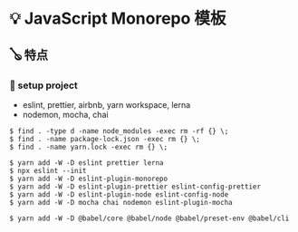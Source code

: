 # 💡 JavaScript Monorepo 模板

## 🪕 特点

### 📑 setup project

- eslint, prettier, airbnb, yarn workspace, lerna
- nodemon, mocha, chai

```shell
$ find . -type d -name node_modules -exec rm -rf {} \;
$ find . -name package-lock.json -exec rm {} \;
$ find . -name yarn.lock -exec rm {} \;

$ yarn add -W -D eslint prettier lerna
$ npx eslint --init
$ yarn add -W -D eslint-plugin-monorepo
$ yarn add -W -D eslint-plugin-prettier eslint-config-prettier
$ yarn add -W -D eslint-plugin-node eslint-config-node
$ yarn add -W -D mocha chai nodemon eslint-plugin-mocha

$ yarn add -W -D @babel/core @babel/node @babel/preset-env @babel/cli
```
